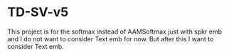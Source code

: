 # TD-SV-v5
This project is for the softmax instead of AAMSoftmax just with spkr emb and I do not want to consider Text emb for now. But after this I want to consider Text emb.
